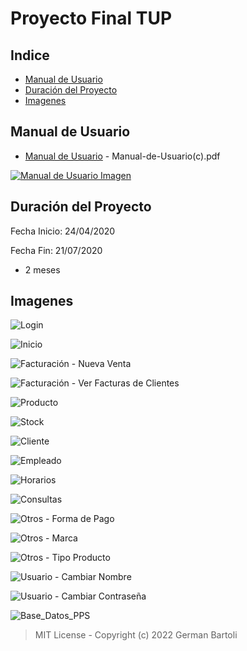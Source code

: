 # Proyecto Final TUP

## Indice

- [Manual de Usuario](#manual-de-usuario)
- [Duración del Proyecto](#duración-del-proyecto)
- [Imagenes](#imagenes)

## Manual de Usuario

- [Manual de Usuario](https://drive.google.com/file/d/1dSotDc36U6yqr31H7dgWhh0R8rMgIPoT/view?usp=share_link) - Manual-de-Usuario(c).pdf

[![Manual de Usuario Imagen](https://user-images.githubusercontent.com/53313625/181866795-3b44019a-9b86-4314-97ec-fc5f44926a7b.png)](https://drive.google.com/file/d/1dSotDc36U6yqr31H7dgWhh0R8rMgIPoT/view?usp=share_link)

<!--

- [Manual de Usuario](https://github.com/bartoligerman497/Proyecto-Final-TUP-UTN/blob/main/Manual-de-Usuario(c).pdf) - Manual-de-Usuario(c).pdf

[![Manual de Usuario Imagen](https://user-images.githubusercontent.com/53313625/181866795-3b44019a-9b86-4314-97ec-fc5f44926a7b.png)](https://github.com/bartoligerman497/Proyecto-Final-TUP-UTN/blob/main/Manual-de-Usuario(c).pdf)

-->

## Duración del Proyecto

Fecha Inicio: 24/04/2020

Fecha Fin: 21/07/2020

- 2 meses

## Imagenes

![Login](https://user-images.githubusercontent.com/53313625/173908657-5e5e7988-0e3a-4b63-83ab-49dd34b08471.png)

![Inicio](https://user-images.githubusercontent.com/53313625/173908714-4ff3c9e0-1f6c-4e3b-956e-1cd184eb38cc.png)

![Facturación - Nueva Venta](https://user-images.githubusercontent.com/53313625/181867304-243df5f9-3866-4b06-ae30-e0bcb54c351f.png)

![Facturación - Ver Facturas de Clientes](https://user-images.githubusercontent.com/53313625/181867305-1117d350-9d86-4fec-b8d4-cf3bdf066ccb.png)

![Producto](https://user-images.githubusercontent.com/53313625/181867310-86cbb9ea-0f71-4ded-98ad-86bd842424e0.png)

![Stock](https://user-images.githubusercontent.com/53313625/181867311-41fcfa48-8dfa-4f1e-b8d8-c4996b12c602.png)

![Cliente](https://user-images.githubusercontent.com/53313625/181867300-388ddb59-5aee-4ec6-b4cc-69b5a6112bd3.png)

![Empleado](https://user-images.githubusercontent.com/53313625/181867303-9b4d5f3c-898f-4abc-8f93-b74930606e0f.png)

![Horarios](https://user-images.githubusercontent.com/53313625/181867306-c430f178-6b0c-4cbd-8cfc-716861776968.png)

![Consultas](https://user-images.githubusercontent.com/53313625/181867302-d6bd6eca-b6c2-489a-a396-6ded6c4a9a14.png)

![Otros - Forma de Pago](https://user-images.githubusercontent.com/53313625/181867307-53f7593e-259d-4400-9c90-368ea772e0ff.png)

![Otros - Marca](https://user-images.githubusercontent.com/53313625/181867308-ebc33290-c3e0-4b85-b8c3-06fe05429fd5.png)

![Otros - Tipo Producto](https://user-images.githubusercontent.com/53313625/181867309-9aa0612a-cf1a-4dcc-bd1e-94b68e00282f.png)

![Usuario - Cambiar Nombre](https://user-images.githubusercontent.com/53313625/181867313-fcb3427b-a850-4552-ad05-4270e607de67.png)

![Usuario - Cambiar Contraseña](https://user-images.githubusercontent.com/53313625/181867312-6e348ee3-d761-4105-a18f-9c94858a03f4.png)

![Base_Datos_PPS](https://user-images.githubusercontent.com/53313625/181867243-bd3e6829-3fe2-4cb2-8f24-a1d327e590ef.png)

> MIT License - Copyright (c) 2022 German Bartoli
